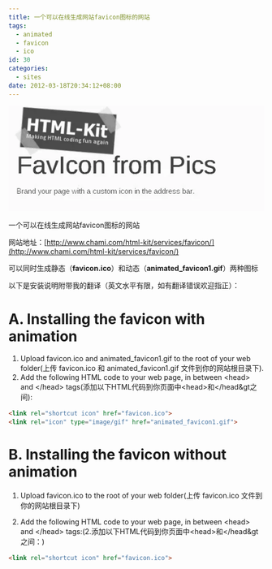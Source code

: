 ```yaml
---
title: 一个可以在线生成网站favicon图标的网站
tags:
  - animated
  - favicon
  - ico
id: 30
categories:
  - sites
date: 2012-03-18T20:34:12+08:00
---
```


![FavIcon from Pics](/wp-content/uploads/2012/03/favicon.webp#center)

一个可以在线生成网站favicon图标的网站

网站地址：[http://www.chami.com/html-kit/services/favicon/](http://www.chami.com/html-kit/services/favicon/)

可以同时生成静态（**favicon.ico**）和动态（**animated_favicon1.gif**）两种图标

以下是安装说明附带我的翻译（英文水平有限，如有翻译错误欢迎指正）：

# A. Installing the favicon with animation

1. Upload favicon.ico and animated_favicon1.gif to the root of your web folder(上传 favicon.ico 和 animated_favicon1.gif 文件到你的网站根目录下).
2. Add the following HTML code to your web page, in between &lt;head&gt; and &lt;/head&gt; tags(添加以下HTML代码到你页面中&lt;head&gt;和&lt;/head&gt之间):
```html
<link rel="shortcut icon" href="favicon.ico">
<link rel="icon" type="image/gif" href="animated_favicon1.gif">
```

# B. Installing the favicon without animation

1. Upload favicon.ico to the root of your web folder(上传 favicon.ico 文件到你的网站根目录下)

2. Add the following HTML code to your web page, in between &lt;head&gt; and &lt;/head&gt; tags:(2.添加以下HTML代码到你页面中&lt;head&gt;和&lt;/head&gt之间：)
```html
<link rel="shortcut icon" href="favicon.ico">
```
